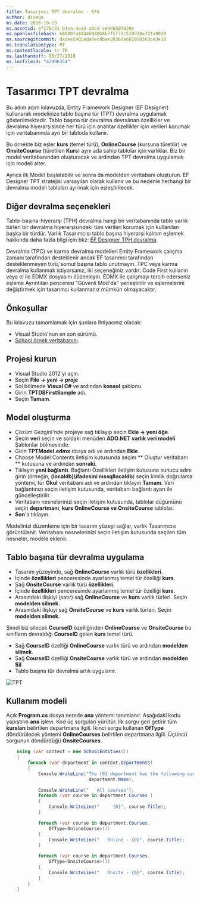 ```yaml
---
title: Tasarımcı TPT devralma - EF6
author: divega
ms.date: 2016-10-23
ms.assetid: efc78c31-b4ea-4ea3-a0cd-c69eb507020e
ms.openlocfilehash: 68980fa89446940b8b7f5f73c519d38e727a9039
ms.sourcegitcommit: dadee5905ada9ecdbae28363a682950383ce3e10
ms.translationtype: MT
ms.contentlocale: tr-TR
ms.lasthandoff: 08/27/2018
ms.locfileid: "42996354"
---
```

# <a name="designer-tpt-inheritance"></a>Tasarımcı TPT devralma
Bu adım adım kılavuzda, Entity Framework Designer (EF Designer) kullanarak modelinize tablo başına tür (TPT) devralma uygulamak gösterilmektedir. Tablo başına tür devralma devralınan özellikler ve devralma hiyerarşisinde her türü için anahtar özellikler için verileri korumak için veritabanında ayrı bir tabloda kullanır.

Bu örnekte biz eşler **kurs** (temel türü), **OnlineCourse** (kursuna türetilir) ve **OnsiteCourse** (türetilen **Kurs**) aynı ada sahip tablolar için varlıklar. Biz bir model veritabanından oluşturacak ve ardından TPT devralma uygulamak için modeli alter.

Ayrıca ilk Model başlatabilir ve sonra da modelden veritabanı oluşturun. EF Designer TPT stratejisi varsayılan olarak kullanır ve bu nedenle herhangi bir devralma modeli tabloları ayırmak için eşleştirilecek.

## <a name="other-inheritance-options"></a>Diğer devralma seçenekleri

Tablo-başına-hiyerarşi (TPH) devralma hangi bir veritabanında tablo varlık türleri bir devralma hiyerarşisindeki tüm verileri korumak için kullanılan başka bir türdür.  Varlık Tasarımcısı tablo başına hiyerarşi kalıtım eşlemek hakkında daha fazla bilgi için bkz: [EF Designer TPH devralma](~/ef6/modeling/designer/inheritance/tph.md). 

Devralma (TPC) ve karma devralma modelleri Entity Framework çalışma zamanı tarafından desteklenir ancak EF tasarımcı tarafından desteklenmeyen türü,'somut başına tablo unutmayın. TPC veya karma devralma kullanmak istiyorsanız, iki seçeneğiniz vardır: Code First kullanın veya el ile EDMX dosyasını düzenleyin. EDMX ile çalışmayı tercih ederseniz eşleme Ayrıntıları penceresi "Güvenli Mod'da" yerleştirilir ve eşlemelerini değiştirmek için tasarımcı kullanmanız mümkün olmayacaktır.

## <a name="prerequisites"></a>Önkoşullar

Bu kılavuzu tamamlamak için şunlara ihtiyacınız olacak:

- Visual Studio'nun en son sürümü.
- [School örnek veritabanını](~/ef6/resources/school-database.md).

## <a name="set-up-the-project"></a>Projesi kurun

-   Visual Studio 2012'yi açın.
-   Seçin **File -&gt; yeni -&gt; proje**
-   Sol bölmede **Visual C\#** ve ardından **konsol** şablonu.
-   Girin **TPTDBFirstSample** adı.
-   Seçin **Tamam**.

## <a name="create-a-model"></a>Model oluşturma

-   Çözüm Gezgini'nde projeye sağ tıklayıp seçin **Ekle -&gt; yeni öğe**.
-   Seçin **veri** seçin ve soldaki menüden **ADO.NET varlık veri modeli** Şablonlar bölmesinde.
-   Girin **TPTModel.edmx** dosya adı ve ardından **Ekle**.
-   Choose Model Contents iletişim kutusunda seçim ** Oluştur veritabanı ** kutusuna ve ardından **sonraki**.
-   Tıklayın **yeni bağlantı**.
    Bağlantı Özellikleri iletişim kutusuna sunucu adını girin (örneğin, **(localdb)\\ifadesini mssqllocaldb**) seçin kimlik doğrulama yöntemi, tür **Okul** veritabanı adı ve ardından tıklayın **Tamam**.
    Veri bağlantınızı seçin iletişim kutusunda, veritabanı bağlantı ayarı ile güncelleştirilir.
-   Veritabanı nesnelerinizi seçin iletişim kutusunda, tablolar düğümünü seçin **departmanı**, **kurs OnlineCourse ve OnsiteCourse** tablolar.
-   **Son**'a tıklayın.

Modelinizi düzenleme için bir tasarım yüzeyi sağlar, varlık Tasarımcısı görüntülenir. Veritabanı nesnelerinizi seçin iletişim kutusunda seçilen tüm nesneler, modele eklenir.

## <a name="implement-table-per-type-inheritance"></a>Tablo başına tür devralma uygulama

-   Tasarım yüzeyinde, sağ **OnlineCourse** varlık türü **özellikleri**.
-   İçinde **özellikleri** penceresinde ayarlanmış temel tür özelliği **kurs**.
-   Sağ **OnsiteCourse** varlık türü **özellikleri**.
-   İçinde **özellikleri** penceresinde ayarlanmış temel tür özelliği **kurs**.
-   Arasındaki ilişkiyi (satır) sağ **OnlineCourse** ve **kurs** varlık türleri.
    Seçin **modelden silmek**.
-   Arasındaki ilişkiyi sağ **OnsiteCourse** ve **kurs** varlık türleri.
    Seçin **modelden silmek**.

Şimdi biz silecek **CourseID** özelliğinden **OnlineCourse** ve **OnsiteCourse** bu sınıfların devraldığı **CourseID** gelen **kurs** temel türü.

-   Sağ **CourseID** özelliği **OnlineCourse** varlık türü ve ardından **modelden silmek**.
-   Sağ **CourseID** özelliği **OnsiteCourse** varlık türü ve ardından **modelden Sil**
-   Tablo başına tür devralma artık uygulanır.

![TPT](~/ef6/media/tpt.png)

## <a name="use-the-model"></a>Kullanım modeli

Açık **Program.cs** dosya nerede **ana** yöntemi tanımlanır. Aşağıdaki kodu yapıştırın **ana** işlevi. Kod üç sorguları yürütür. İlk sorgu geri getirir tüm **kursları** belirtilen departmana ilgili. İkinci sorgu kullanan **OfType** döndürülecek yöntemi **OnlineCourses** belirtilen departmana ilgili. Üçüncü sorgunun döndürdüğü **OnsiteCourses**.

``` csharp
    using (var context = new SchoolEntities())
    {
        foreach (var department in context.Departments)
        {
            Console.WriteLine("The {0} department has the following courses:",
                               department.Name);

            Console.WriteLine("   All courses");
            foreach (var course in department.Courses )
            {
                Console.WriteLine("     {0}", course.Title);
            }

            foreach (var course in department.Courses.
                OfType<OnlineCourse>())
            {
                Console.WriteLine("   Online - {0}", course.Title);
            }

            foreach (var course in department.Courses.
                OfType<OnsiteCourse>())
            {
                Console.WriteLine("   Onsite - {0}", course.Title);
            }
        }
    }
```
